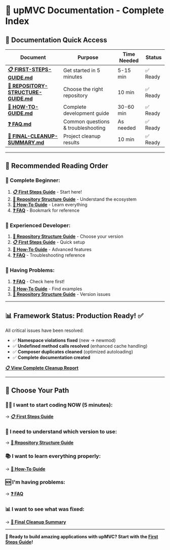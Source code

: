 # 📖 upMVC Documentation - Complete Index

## 🎯 **Documentation Quick Access**

| Document | Purpose | Time Needed | Status |
|----------|---------|-------------|--------|
| **[📋 FIRST-STEPS-GUIDE.md](FIRST-STEPS-GUIDE.md)** | Get started in 5 minutes | 5-15 min | ✅ Ready |
| **[📁 REPOSITORY-STRUCTURE-GUIDE.md](REPOSITORY-STRUCTURE-GUIDE.md)** | Choose the right repository | 10 min | ✅ Ready |
| **[📘 HOW-TO-GUIDE.md](HOW-TO-GUIDE.md)** | Complete development guide | 30-60 min | ✅ Ready |
| **[❓ FAQ.md](FAQ.md)** | Common questions & troubleshooting | As needed | ✅ Ready |
| **[🎉 FINAL-CLEANUP-SUMMARY.md](FINAL-CLEANUP-SUMMARY.md)** | Project cleanup results | 10 min | ✅ Ready |

---

## 🚀 **Recommended Reading Order**

### **👶 Complete Beginner:**
1. **[📋 First Steps Guide](FIRST-STEPS-GUIDE.md)** - Start here!
2. **[📁 Repository Structure Guide](REPOSITORY-STRUCTURE-GUIDE.md)** - Understand the ecosystem
3. **[📘 How-To Guide](HOW-TO-GUIDE.md)** - Learn everything
4. **[❓ FAQ](FAQ.md)** - Bookmark for reference

### **🔧 Experienced Developer:**
1. **[📁 Repository Structure Guide](REPOSITORY-STRUCTURE-GUIDE.md)** - Choose your version
2. **[📋 First Steps Guide](FIRST-STEPS-GUIDE.md)** - Quick setup
3. **[📘 How-To Guide](HOW-TO-GUIDE.md)** - Advanced features
4. **[❓ FAQ](FAQ.md)** - Troubleshooting reference

### **🚨 Having Problems:**
1. **[❓ FAQ](FAQ.md)** - Check here first!
2. **[📘 How-To Guide](HOW-TO-GUIDE.md)** - Find examples
3. **[📁 Repository Structure Guide](REPOSITORY-STRUCTURE-GUIDE.md)** - Version issues

---

## 📊 **Framework Status: Production Ready! ✅**

All critical issues have been resolved:
- ✅ **Namespace violations fixed** (new → newmod)
- ✅ **Undefined method calls resolved** (enhanced cache handling)
- ✅ **Composer duplicates cleaned** (optimized autoloading)
- ✅ **Complete documentation created**

**[📋 View Complete Cleanup Report](FINAL-CLEANUP-SUMMARY.md)**

---

## 🎯 **Choose Your Path**

### **🏃‍♂️ I want to start coding NOW (5 minutes):**
→ **[📋 First Steps Guide](FIRST-STEPS-GUIDE.md)**

### **🤔 I need to understand which version to use:**
→ **[📁 Repository Structure Guide](REPOSITORY-STRUCTURE-GUIDE.md)**

### **📚 I want to learn everything properly:**
→ **[📘 How-To Guide](HOW-TO-GUIDE.md)**

### **🆘 I'm having problems:**
→ **[❓ FAQ](FAQ.md)**

### **📊 I want to see what was fixed:**
→ **[🎉 Final Cleanup Summary](FINAL-CLEANUP-SUMMARY.md)**

---

**🚀 Ready to build amazing applications with upMVC? Start with the [First Steps Guide](FIRST-STEPS-GUIDE.md)!**